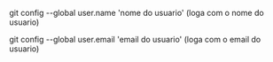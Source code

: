 git config --global user.name 'nome do usuario'
(loga com o nome do usuario)

git config --global user.email 'email do usuario'
(loga com o email do usuario)